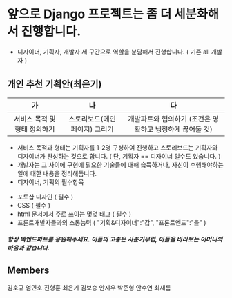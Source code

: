 # 앞으로 Django 프로젝트는 좀 더 세분화해서 진행합니다.

* 디자이너, 기획자, 개발자 세 구간으로 역할을 분담해서 진행합니다. ( 기존 all 개발자 )

## 개인 추천 기획안(최은기)
| <center>가 | 나 | <center>다 |
|:---------|:---------:|---------:|
| <center>서비스 목적 및 형태 정의하기 | <center>스토리보드(메인페이지) 그리기 | <center>개발파트와 협의하기 (조건은 명확하고 냉정하게 끊어둘 것)|

* 서비스 목적과 형태는 기획자를 1-2명 구성하여 진행하고 스토리보드는 기획자와 디자이너가 완성하는 것으로 합니다. ( 단, 기획자 == 디자이너 일수도 있습니다. )
* 개발자는 그 사이에 구현에 필요한 기술들에 대해 습득하거나, 자신이 수행해야하는 일에 대한 내용을 정리해둡니다.
* 디자이너, 기획의 필수항목
 - 포토샵 디자인 ( 필수 )
 - CSS ( 필수 )
 - html 문서에서 주로 쓰이는 몇몇 태그 ( 필수 )
 - 프론트개발자들과의 소통능력 ( "기획&디자이너":"갑", "프론트엔드":"을" )

##### 항상 벡엔드파트를 응원해주세요. 이들의 고충은 사춘기무렵, 아들을 바라보는 어머니의 마음과 같습니다.


## Members
김호규
엄민호
진형훈
최은기
김보승
안지우
박준형
안수연
최새롬
